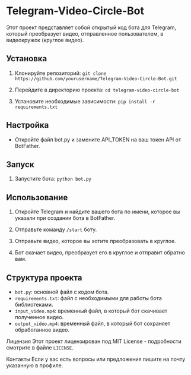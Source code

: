 # Telegram-Video-Circle-Bot
Этот проект представляет собой открытый код бота для Telegram, который преобразует видео, отправленное пользователем, в видеокружок (круглое видео).

## Установка
1. Клонируйте репозиторий:
``` git clone https://github.com/yourusername/Telegram-Video-Circle-Bot.git ```

2. Перейдите в директорию проекта:
``` cd telegram-video-circle-bot ```

3. Установите необходимые зависимости:
``` pip install -r requirements.txt ```

## Настройка
* Откройте файл bot.py и замените API_TOKEN на ваш токен API от BotFather.

## Запуск

1. Запустите бота:
``` python bot.py ```

## Использование
1. Откройте Telegram и найдите вашего бота по имени, которое вы указали при создании бота в BotFather.
   
3. Отправьте команду `/start` боту.
   
5. Отправьте видео, которое вы хотите преобразовать в круглое.
   
7. Бот скачает видео, преобразует его в круглое и отправит обратно вам.

## Структура проекта
* `bot.py`: основной файл с кодом бота.
* `requirements.txt`: файл с необходимыми для работы бота библиотеками.
* `input_video.mp4`: временный файл, в который бот скачивает полученное видео.
* `output_video.mp4`: временный файл, в который бот сохраняет обработанное видео.

Лицензия
Этот проект лицензирован под MIT License - подробности смотрите в файле `LICENSE`.

Контакты
Если у вас есть вопросы или предложения пишите на почту указанную в профиле.
